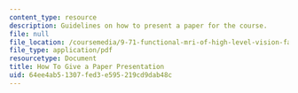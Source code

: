 ```yaml
---
content_type: resource
description: Guidelines on how to present a paper for the course.
file: null
file_location: /coursemedia/9-71-functional-mri-of-high-level-vision-fall-2007/64ee4ab51307fed3e595219cd9dab48c_presentingpaper.pdf
file_type: application/pdf
resourcetype: Document
title: How To Give a Paper Presentation
uid: 64ee4ab5-1307-fed3-e595-219cd9dab48c
---
```

